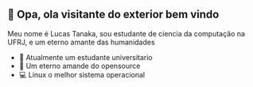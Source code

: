 
## 👋 Opa, ola visitante do exterior bem vindo 
Meu nome é Lucas Tanaka, sou estudante de ciencia da computação na UFRJ, e um eterno amante das humanidades

- 🏫 Atualmente um estudante universitario
- 📝 Um eterno amande do opensource
- 💻 Linux o melhor sistema operacional 
